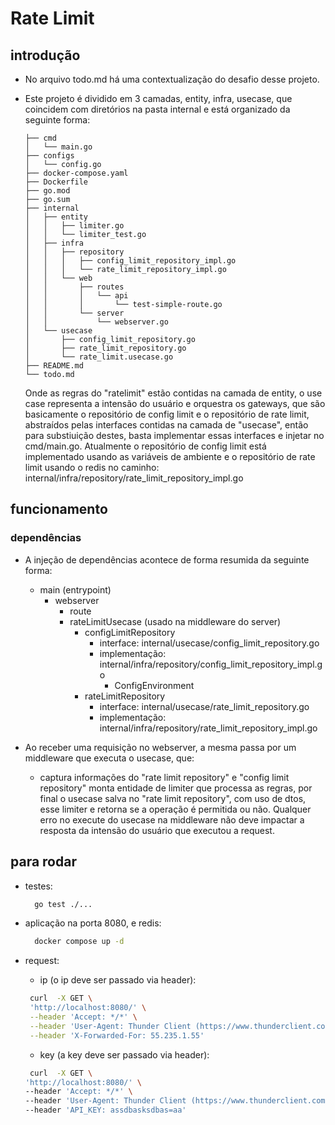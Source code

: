 # Rate Limit

## introdução

- No arquivo todo.md há uma contextualização do desafio desse projeto.

- Este projeto é dividido em 3 camadas, entity, infra, usecase, que coincidem com diretórios na pasta internal e está organizado da seguinte forma:

  ```tree
  ├── cmd
  │   └── main.go
  ├── configs
  │   └── config.go
  ├── docker-compose.yaml
  ├── Dockerfile
  ├── go.mod
  ├── go.sum
  ├── internal
  │   ├── entity
  │   │   ├── limiter.go
  │   │   └── limiter_test.go
  │   ├── infra
  │   │   ├── repository
  │   │   │   ├── config_limit_repository_impl.go
  │   │   │   └── rate_limit_repository_impl.go
  │   │   └── web
  │   │       ├── routes
  │   │       │   └── api
  │   │       │       └── test-simple-route.go
  │   │       └── server
  │   │           └── webserver.go
  │   └── usecase
  │       ├── config_limit_repository.go
  │       ├── rate_limit_repository.go
  │       └── rate_limit.usecase.go
  ├── README.md
  └── todo.md
  ```

  Onde as regras do "ratelimit" estão contidas na camada de entity, o use case representa a intensão do usuário e orquestra os gateways, que são basicamente o repositório de config limit e o repositório de rate limit, abstraídos pelas interfaces contidas na camada de "usecase", então para substiuição destes, basta implementar essas interfaces e injetar no cmd/main.go. Atualmente o repositório de config limit está implementado usando as variáveis de ambiente e o repositório de rate limit usando o redis no caminho: internal/infra/repository/rate_limit_repository_impl.go

## funcionamento

### dependências

- A injeção de dependências acontece de forma resumida da seguinte forma:
  - main (entrypoint)
    - webserver
      - route
      - rateLimitUsecase (usado na middleware do server)
        - configLimitRepository
          - interface: internal/usecase/config_limit_repository.go
          - implementação: internal/infra/repository/config_limit_repository_impl.go
            - ConfigEnvironment
        - rateLimitRepository
          - interface: internal/usecase/rate_limit_repository.go
          - implementação: internal/infra/repository/rate_limit_repository_impl.go

- Ao receber uma requisição no webserver, a mesma passa por um middleware que executa o usecase, que:
  - captura informações do "rate limit repository" e "config limit repository" monta entidade de limiter que processa as regras, por final o usecase salva no "rate limit repository", com uso de dtos, esse limiter e retorna se a operação é permitida ou não. Qualquer erro no execute do usecase na middleware não deve impactar a resposta da intensão do usuário que executou a request.

## para rodar

- testes:

  ```bash
    go test ./...
  ```

- aplicação na porta 8080, e redis:

  ```bash
    docker compose up -d
  ```

- request:
  - ip (o ip deve ser passado via header):

   ```bash
    curl  -X GET \
    'http://localhost:8080/' \
    --header 'Accept: */*' \
    --header 'User-Agent: Thunder Client (https://www.thunderclient.com)' \
    --header 'X-Forwarded-For: 55.235.1.55'
   ```

  - key (a key deve ser passado via header):

   ```bash
    curl  -X GET \
  'http://localhost:8080/' \
  --header 'Accept: */*' \
  --header 'User-Agent: Thunder Client (https://www.thunderclient.com)' \
  --header 'API_KEY: assdbasksdbas=aa'
   ```

